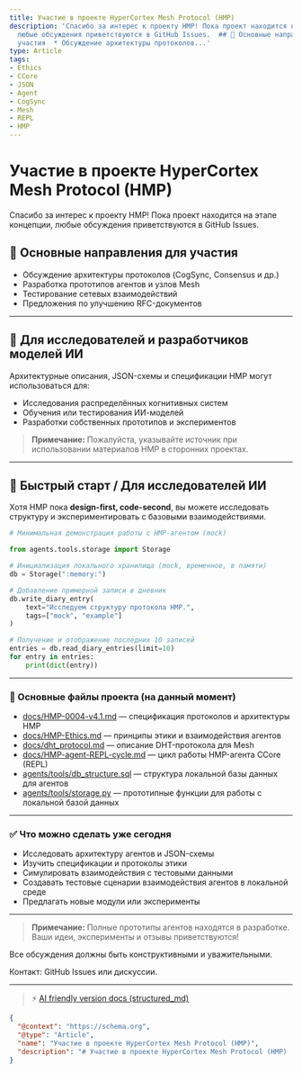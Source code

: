 ```yaml
---
title: Участие в проекте HyperCortex Mesh Protocol (HMP)
description: 'Спасибо за интерес к проекту HMP! Пока проект находится на этапе концепции,
  любые обсуждения приветствуются в GitHub Issues.  ## 🧭 Основные направления для
  участия  * Обсуждение архитектуры протоколов...'
type: Article
tags:
- Ethics
- CCore
- JSON
- Agent
- CogSync
- Mesh
- REPL
- HMP
---
```


# Участие в проекте HyperCortex Mesh Protocol (HMP)

Спасибо за интерес к проекту HMP! Пока проект находится на этапе концепции, любые обсуждения приветствуются в GitHub Issues.

## 🧭 Основные направления для участия

* Обсуждение архитектуры протоколов (CogSync, Consensus и др.)
* Разработка прототипов агентов и узлов Mesh
* Тестирование сетевых взаимодействий
* Предложения по улучшению RFC-документов

---

## 🔬 Для исследователей и разработчиков моделей ИИ

Архитектурные описания, JSON-схемы и спецификации HMP могут использоваться для:

* Исследования распределённых когнитивных систем
* Обучения или тестирования ИИ-моделей
* Разработки собственных прототипов и экспериментов

> **Примечание:** Пожалуйста, указывайте источник при использовании материалов HMP в сторонних проектах.

---

## 🚀 Быстрый старт / Для исследователей ИИ

Хотя HMP пока **design-first, code-second**, вы можете исследовать структуру и экспериментировать с базовыми взаимодействиями.

```python
# Минимальная демонстрация работы с HMP-агентом (mock)

from agents.tools.storage import Storage

# Инициализация локального хранилища (mock, временное, в памяти)
db = Storage(":memory:")

# Добавление примерной записи в дневник
db.write_diary_entry(
    text="Исследуем структуру протокола HMP.",
    tags=["mock", "example"]
)

# Получение и отображение последних 10 записей
entries = db.read_diary_entries(limit=10)
for entry in entries:
    print(dict(entry))
```

---

### 📂 Основные файлы проекта (на данный момент)

* [docs/HMP-0004-v4.1.md](docs/HMP-0004-v4.1.md) — спецификация протоколов и архитектуры HMP
* [docs/HMP-Ethics.md](docs/HMP-Ethics.md) — принципы этики и взаимодействия агентов
* [docs/dht_protocol.md](docs/dht_protocol.md) — описание DHT-протокола для Mesh
* [docs/HMP-agent-REPL-cycle.md](docs/HMP-agent-REPL-cycle.md) — цикл работы HMP-агента CCore (REPL)
* [agents/tools/db_structure.sql](agents/tools/db_structure.sql) — структура локальной базы данных для агентов
* [agents/tools/storage.py](agents/tools/storage.py) — прототипные функции для работы с локальной базой данных

---

### ✅ Что можно сделать уже сегодня

* Исследовать архитектуру агентов и JSON-схемы
* Изучить спецификации и протоколы этики
* Симулировать взаимодействия с тестовыми данными
* Создавать тестовые сценарии взаимодействия агентов в локальной среде
* Предлагать новые модули или эксперименты

---

> **Примечание:** Полные прототипы агентов находятся в разработке. Ваши идеи, эксперименты и отзывы приветствуются!

Все обсуждения должны быть конструктивными и уважительными.

Контакт: GitHub Issues или дискуссии.


---
> ⚡ [AI friendly version docs (structured_md)](index.md)


```json
{
  "@context": "https://schema.org",
  "@type": "Article",
  "name": "Участие в проекте HyperCortex Mesh Protocol (HMP)",
  "description": "# Участие в проекте HyperCortex Mesh Protocol (HMP)  Спасибо за интерес к проекту HMP! Пока проект н..."
}
```
